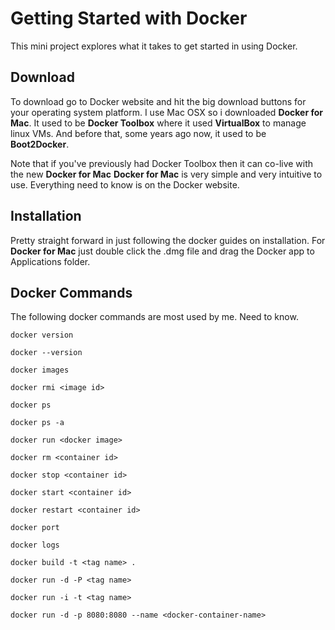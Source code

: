 # Getting Started with Docker

This mini project explores what it takes to get started in using Docker.

## Download

To download go to Docker website and hit the big download buttons for your operating system platform.
I use Mac OSX so i downloaded __Docker for Mac__. 
It used to be __Docker Toolbox__ where it used __VirtualBox__ to manage linux VMs.
And before that, some years ago now, it used to be __Boot2Docker__.

Note that if you've previously had Docker Toolbox then it can co-live with the new __Docker for Mac__
__Docker for Mac__ is very simple and very intuitive to use. Everything need to know is on the Docker website.


## Installation

Pretty straight forward in just following the docker guides on installation. For __Docker for Mac__ just double click the .dmg file and drag the Docker app to Applications folder.

## Docker Commands

The following docker commands are most used by me. Need to know.

```
docker version
```

```
docker --version
```

```
docker images
```

```
docker rmi <image id>
```

```
docker ps
```

```
docker ps -a
```

```
docker run <docker image>
```

```
docker rm <container id>
```

```
docker stop <container id>
```

```
docker start <container id>
```

```
docker restart <container id>
```

```
docker port
```

```
docker logs
```

```
docker build -t <tag name> .
```

```
docker run -d -P <tag name>
```

```
docker run -i -t <tag name>
```

```
docker run -d -p 8080:8080 --name <docker-container-name>
```
